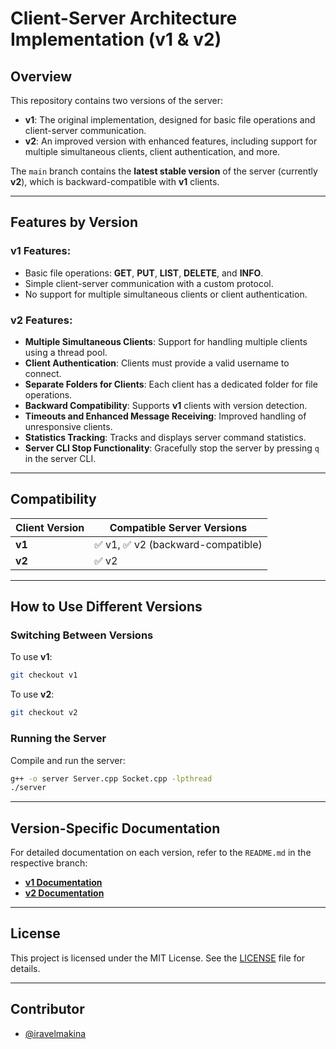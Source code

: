 # Client-Server Architecture Implementation (v1 & v2)

## Overview
This repository contains two versions of the server:

- **v1**: The original implementation, designed for basic file operations and client-server communication.
- **v2**: An improved version with enhanced features, including support for multiple simultaneous clients, client authentication, and more.

The `main` branch contains the **latest stable version** of the server (currently **v2**), which is backward-compatible with **v1** clients.

---

## Features by Version

### **v1 Features**:
- Basic file operations: **GET**, **PUT**, **LIST**, **DELETE**, and **INFO**.
- Simple client-server communication with a custom protocol.
- No support for multiple simultaneous clients or client authentication.

### **v2 Features**:
- **Multiple Simultaneous Clients**: Support for handling multiple clients using a thread pool.
- **Client Authentication**: Clients must provide a valid username to connect.
- **Separate Folders for Clients**: Each client has a dedicated folder for file operations.
- **Backward Compatibility**: Supports **v1** clients with version detection.
- **Timeouts and Enhanced Message Receiving**: Improved handling of unresponsive clients.
- **Statistics Tracking**: Tracks and displays server command statistics.
- **Server CLI Stop Functionality**: Gracefully stop the server by pressing `q` in the server CLI.

---

## Compatibility

| Client Version | Compatible Server Versions          |
|----------------|-------------------------------------|
| **v1**         | ✅ v1, ✅ v2 (backward-compatible)  |
| **v2**         | ✅ v2                     |

---

## How to Use Different Versions

### **Switching Between Versions**
To use **v1**:
```bash
git checkout v1
```

To use **v2**:
```bash
git checkout v2
```

### **Running the Server**
Compile and run the server:
```bash
g++ -o server Server.cpp Socket.cpp -lpthread
./server
```

---

## Version-Specific Documentation
For detailed documentation on each version, refer to the `README.md` in the respective branch:

- **[v1 Documentation](https://github.com/iravelmakina/client-server/tree/version-1)**
- **[v2 Documentation](https://github.com/iravelmakina/client-server/tree/version-2)**

---

## License

This project is licensed under the MIT License. See the [LICENSE](LICENSE) file for details.

---

## Contributor

- [@iravelmakina](https://github.com/iravelmakina)
